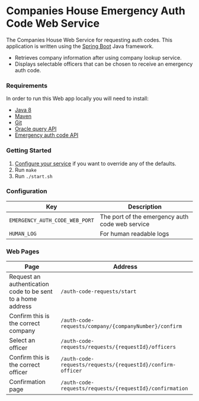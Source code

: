 # Companies House Emergency Auth Code Web Service
The Companies House Web Service for requesting auth codes. This application is written using the [Spring Boot](http://projects.spring.io/spring-boot/) Java framework.

- Retrieves company information after using company lookup service.
- Displays selectable officers that can be chosen to receive an emergency auth code.

### Requirements
In order to run this Web app locally you will need to install:

- [Java 8](http://www.oracle.com/technetwork/java/javase/downloads/jdk8-downloads-2133151.html)
- [Maven](https://maven.apache.org/download.cgi)
- [Git](https://git-scm.com/downloads)
- [Oracle query API](https://github.com/companieshouse/oracle-query-api)
- [Emergency auth code API](https://github.com/companieshouse/emergency-auth-code-api)

### Getting Started

1. [Configure your service](#configuration) if you want to override any of the defaults.
1. Run `make`
1. Run `./start.sh`


### Configuration

Key                | Description
-------------------|------------------------------------
`EMERGENCY_AUTH_CODE_WEB_PORT` |The port of the emergency auth code web service
`HUMAN_LOG`                    |For human readable logs


### Web Pages

Page                                     | Address
-----------------------------------------|-----------------------------
Request an authentication code to be sent to a home address | `/auth-code-requests/start`
Confirm this is the correct company                         | `/auth-code-requests/company/{companyNumber}/confirm`
Select an officer                                           | `/auth-code-requests/requests/{requestId}/officers`
Confirm this is the correct officer                         | `/auth-code-requests/requests/{requestId}/confirm-officer`
Confirmation page                                           | `/auth-code-requests/requests/{requestId}/confirmation`
